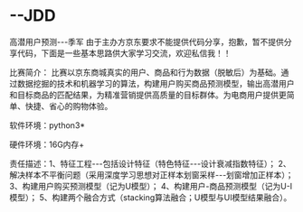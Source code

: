 # --JDD
高潜用户预测---季军
由于主办方京东要求不能提供代码分享，抱歉，暂不提供分享代码，下面是一些基本思路供大家学习交流，欢迎私信我！！

比赛简介：
比赛以京东商城真实的用户、商品和行为数据（脱敏后）为基础。通过数据挖掘的技术和机器学习的算法，构建用户购买商品预测模型，输出高潜用户和目标商品的匹配结果，为精准营销提供高质量的目标群体。为电商用户提供更简单、快捷、省心的购物体验。

软件环境：python3*

硬件环境：16G内存+

责任描述：1、特征工程---包括设计特征（特色特征---设计衰减指数特征）；
2、解决样本不平衡问题（采用深度学习思想对正样本划窗采样---划窗增加正样本）；
3、构建用户购买预测模型（记为U模型）；
4、构建用户-商品预测模型（记为U-I模型）；
5、构建两个融合方式（stacking算法融合；U模型与UI模型结果融合）。
